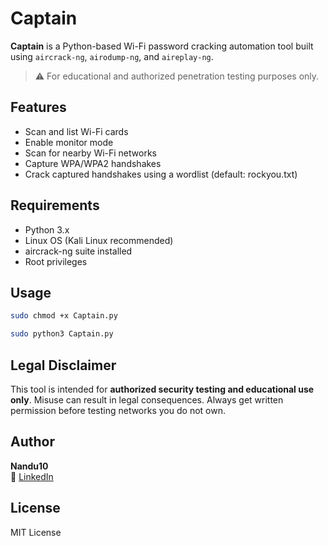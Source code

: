 # Captain

**Captain** is a Python-based Wi-Fi password cracking automation tool built using `aircrack-ng`, `airodump-ng`, and `aireplay-ng`.

> ⚠️ For educational and authorized penetration testing purposes only.

## Features

- Scan and list Wi-Fi cards
- Enable monitor mode
- Scan for nearby Wi-Fi networks
- Capture WPA/WPA2 handshakes
- Crack captured handshakes using a wordlist (default: rockyou.txt)

## Requirements

- Python 3.x
- Linux OS (Kali Linux recommended)
- aircrack-ng suite installed
- Root privileges

## Usage

```bash
sudo chmod +x Captain.py
```
```bash
sudo python3 Captain.py
```

## Legal Disclaimer

This tool is intended for **authorized security testing and educational use only**. Misuse can result in legal consequences. Always get written permission before testing networks you do not own.

## Author

**Nandu10**  
🔗 [LinkedIn](https://linkedin.com/in/nandu-krishna-)

## License

MIT License

